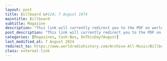```yaml
---
layout: post
title: Billboard &#124; 7 August 1974
maintitle: Billboard
subtitle: Magazine
description: "This link will currently redirect you to the PDF on worldradiohistory.com page 8 of the PDF look for the section entitled &quot;No Recession At Pickwick U.K. - Pickwick double albums scheduled for release at the end of this month will include titles by Harry Secombe, Val Doonican, Syd Lawrence, Paper Lace, Lena Zavaroni, and the Spinners.&quot;"
post_description: "This link will currently redirect you to the PDF on worldradiohistory.com page 8 of the PDF look for the section entitled &quot;No Recession At Pickwick U.K. - Pickwick double albums scheduled for release at the end of this month will include titles by Harry Secombe, Val Doonican, Syd Lawrence, Paper Lace, Lena Zavaroni, and the Spinners.&quot;"
categories: [Magazines, Cash-Box, OnThisDay7August]
last_modified_at: 7 August 2024
redirect_to: https://www.worldradiohistory.com/Archive-All-Music/Billboard/70s/1976/Billboard%201976-08-07.pdf#page=8
class: external-link
---
```


